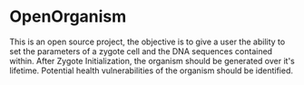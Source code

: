 # OpenOrganism
This is an open source project, the objective is to give a user the ability to set the parameters of a zygote cell and the DNA sequences contained within. After Zygote Initialization, the organism should be generated over it's lifetime. Potential health vulnerabilities of the organism should be identified. 
